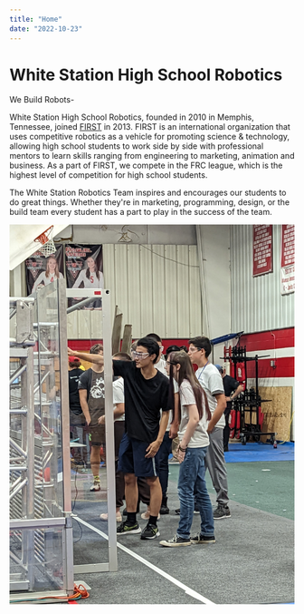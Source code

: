 ```yaml
---
title: "Home"
date: "2022-10-23"
---
```


# White Station High School Robotics

We Build Robots-

White Station High School Robotics, founded in 2010 in Memphis, Tennessee, joined [FIRST](https://www.firstinspires.org/) in 2013. FIRST is an international organization that uses competitive robotics as a vehicle for promoting science & technology, allowing high school students to work side by side with professional mentors to learn skills ranging from engineering to marketing, animation and business. As a part of FIRST, we compete in the FRC league, which is the highest level of competition for high school students.

The White Station Robotics Team inspires and encourages our students to do great things. Whether they're in marketing, programming, design, or the build team every student has a part to play in the success of the team.

![](images/pxl_20220910_002452857.jpg)
